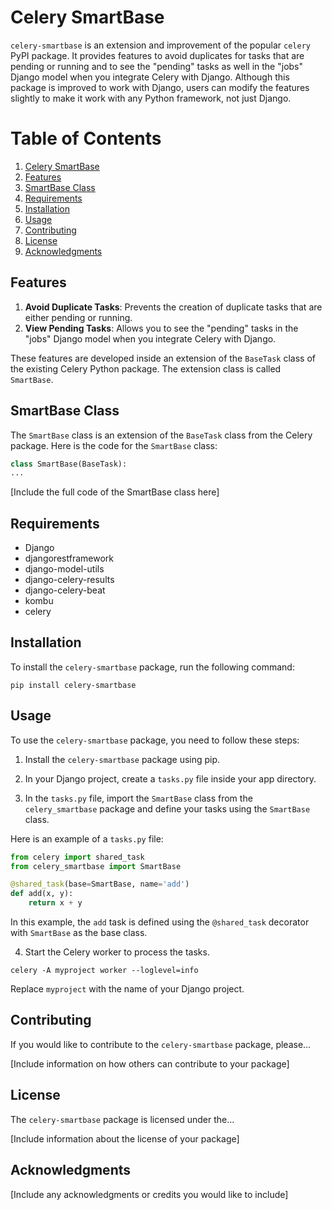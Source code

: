 # Celery SmartBase

`celery-smartbase` is an extension and improvement of the popular `celery` PyPI package. It provides features to avoid duplicates for tasks that are pending or running and to see the "pending" tasks as well in the "jobs" Django model when you integrate Celery with Django. Although this package is improved to work with Django, users can modify the features slightly to make it work with any Python framework, not just Django.

# Table of Contents

1. [Celery SmartBase](#celery-smartbase)
2. [Features](#features)
3. [SmartBase Class](#smartbase-class)
4. [Requirements](#requirements)
5. [Installation](#installation)
6. [Usage](#usage)
7. [Contributing](#contributing)
8. [License](#license)
9. [Acknowledgments](#acknowledgments)

## Features

1. **Avoid Duplicate Tasks**: Prevents the creation of duplicate tasks that are either pending or running.
2. **View Pending Tasks**: Allows you to see the "pending" tasks in the "jobs" Django model when you integrate Celery with Django.

These features are developed inside an extension of the `BaseTask` class of the existing Celery Python package. The extension class is called `SmartBase`.

## SmartBase Class

The `SmartBase` class is an extension of the `BaseTask` class from the Celery package. Here is the code for the `SmartBase` class:

```python
class SmartBase(BaseTask):
...
```

[Include the full code of the SmartBase class here]

## Requirements

- Django
- djangorestframework
- django-model-utils
- django-celery-results
- django-celery-beat
- kombu
- celery

## Installation

To install the `celery-smartbase` package, run the following command:

```
pip install celery-smartbase
```

## Usage

To use the `celery-smartbase` package, you need to follow these steps:

1. Install the `celery-smartbase` package using pip.

2. In your Django project, create a `tasks.py` file inside your app directory.

3. In the `tasks.py` file, import the `SmartBase` class from the `celery_smartbase` package and define your tasks using the `SmartBase` class.

Here is an example of a `tasks.py` file:

```python
from celery import shared_task
from celery_smartbase import SmartBase

@shared_task(base=SmartBase, name='add')
def add(x, y):
    return x + y
```

In this example, the `add` task is defined using the `@shared_task` decorator with `SmartBase` as the base class.

4. Start the Celery worker to process the tasks.

```
celery -A myproject worker --loglevel=info
```

Replace `myproject` with the name of your Django project.

## Contributing

If you would like to contribute to the `celery-smartbase` package, please...

[Include information on how others can contribute to your package]

## License

The `celery-smartbase` package is licensed under the...

[Include information about the license of your package]

## Acknowledgments

[Include any acknowledgments or credits you would like to include]

